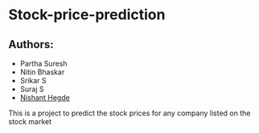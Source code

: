 # Stock-price-prediction

## Authors:

-   Partha Suresh
-   Nitin Bhaskar
-   Srikar S
-   Suraj S
-   [Nishant Hegde](https://github.com/NishantHegde2305)

This is a project to predict the stock prices for any company listed on the stock market
